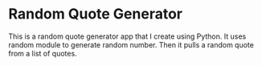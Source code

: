 # Random Quote Generator

This is a random quote generator app that I create using Python.  It uses random module to generate random number.  Then it pulls a random quote from a list of quotes.